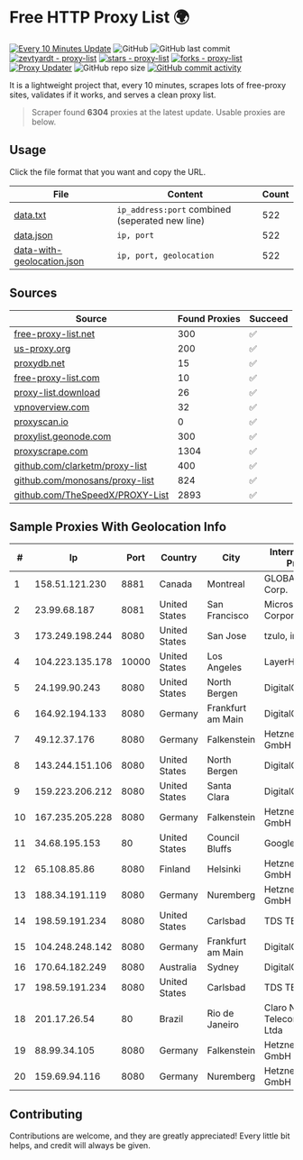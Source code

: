 
# Free HTTP Proxy List 🌍

[![Every 10 Minutes Update](https://github.com/mertguvencli/http-proxy-list/actions/workflows/main.yml/badge.svg?branch=main)](https://github.com/mertguvencli/http-proxy-list/actions/workflows/main.yml)
![GitHub](https://img.shields.io/github/license/mertguvencli/http-proxy-list)
![GitHub last commit](https://img.shields.io/github/last-commit/mertguvencli/http-proxy-list)
[![zevtyardt - proxy-list](https://img.shields.io/static/v1?label=zevtyardt&message=proxy-list&color=blue&logo=github)](https://github.com/zevtyardt/proxy-list "Go to GitHub repo")
[![stars - proxy-list](https://img.shields.io/github/stars/zevtyardt/proxy-list?style=social)](https://github.com/zevtyardt/proxy-list)
[![forks - proxy-list](https://img.shields.io/github/forks/zevtyardt/proxy-list?style=social)](https://github.com/zevtyardt/proxy-list)
[![Proxy Updater](https://github.com/zevtyardt/proxy-list/workflows/Proxy%20Updater/badge.svg)](https://github.com/zevtyardt/proxy-list/actions?query=workflow:"Proxy+Updater")
![GitHub repo size](https://img.shields.io/github/repo-size/zevtyardt/proxy-list)
[![GitHub commit activity](https://img.shields.io/github/commit-activity/m/zevtyardt/proxy-list?logo=commits)](https://github.com/zevtyardt/proxy-list/commits/main)

It is a lightweight project that, every 10 minutes, scrapes lots of free-proxy sites, validates if it works, and serves a clean proxy list.

> Scraper found **6304** proxies at the latest update. Usable proxies are below.

## Usage

Click the file format that you want and copy the URL.

|File|Content|Count|
|----|-------|-----|
|[data.txt](https://raw.githubusercontent.com/mertguvencli/http-proxy-list/main/proxy-list/data.txt)|`ip_address:port` combined (seperated new line)|522|
|[data.json](https://raw.githubusercontent.com/mertguvencli/http-proxy-list/main/proxy-list/data.json)|`ip, port`|522|
|[data-with-geolocation.json](https://raw.githubusercontent.com/mertguvencli/http-proxy-list/main/proxy-list/data-with-geolocation.json)|`ip, port, geolocation`|522|

## Sources

|Source|Found Proxies|Succeed|
|------|-------------|-------|
|[free-proxy-list.net](https://free-proxy-list.net)|300|✅|
|[us-proxy.org](https://www.us-proxy.org)|200|✅|
|[proxydb.net](http://proxydb.net)|15|✅|
|[free-proxy-list.com](https://free-proxy-list.com/?page=&port=&type%5B%5D=http&type%5B%5D=https&up_time=0&search=Search)|10|✅|
|[proxy-list.download](https://www.proxy-list.download/HTTP)|26|✅|
|[vpnoverview.com](https://vpnoverview.com/privacy/anonymous-browsing/free-proxy-servers)|32|✅|
|[proxyscan.io](https://www.proxyscan.io)|0|✅|
|[proxylist.geonode.com](https://proxylist.geonode.com/api/proxy-list?limit=300&page=1&sort_by=lastChecked&sort_type=desc&protocols=http,https)|300|✅|
|[proxyscrape.com](https://api.proxyscrape.com/v2/?request=displayproxies&protocol=http&timeout=10000&country=all&ssl=all&anonymity=all)|1304|✅|
|[github.com/clarketm/proxy-list](https://raw.githubusercontent.com/clarketm/proxy-list/master/proxy-list-raw.txt)|400|✅|
|[github.com/monosans/proxy-list](https://raw.githubusercontent.com/monosans/proxy-list/main/proxies/http.txt)|824|✅|
|[github.com/TheSpeedX/PROXY-List](https://raw.githubusercontent.com/TheSpeedX/PROXY-List/master/http.txt)|2893|✅|


## Sample Proxies With Geolocation Info

|#|Ip|Port|Country|City|Internet Service Provider|
|-|--|----|-------|----|-------------------------|
|1|158.51.121.230|8881|Canada|Montreal|GLOBALTELEHOST Corp.|
|2|23.99.68.187|8081|United States|San Francisco|Microsoft Corporation|
|3|173.249.198.244|8080|United States|San Jose|tzulo, inc.|
|4|104.223.135.178|10000|United States|Los Angeles|LayerHost|
|5|24.199.90.243|8080|United States|North Bergen|DigitalOcean, LLC|
|6|164.92.194.133|8080|Germany|Frankfurt am Main|DigitalOcean, LLC|
|7|49.12.37.176|8080|Germany|Falkenstein|Hetzner Online GmbH|
|8|143.244.151.106|8080|United States|North Bergen|DigitalOcean, LLC|
|9|159.223.206.212|8080|United States|Santa Clara|DigitalOcean, LLC|
|10|167.235.205.228|8080|Germany|Falkenstein|Hetzner Online GmbH|
|11|34.68.195.153|80|United States|Council Bluffs|Google LLC|
|12|65.108.85.86|8080|Finland|Helsinki|Hetzner Online GmbH|
|13|188.34.191.119|8080|Germany|Nuremberg|Hetzner Online GmbH|
|14|198.59.191.234|8080|United States|Carlsbad|TDS TELECOM|
|15|104.248.248.142|8080|Germany|Frankfurt am Main|DigitalOcean, LLC|
|16|170.64.182.249|8080|Australia|Sydney|DigitalOcean, LLC|
|17|198.59.191.234|8080|United States|Carlsbad|TDS TELECOM|
|18|201.17.26.54|80|Brazil|Rio de Janeiro|Claro NXT Telecomunicacoes Ltda|
|19|88.99.34.105|8080|Germany|Falkenstein|Hetzner Online GmbH|
|20|159.69.94.116|8080|Germany|Nuremberg|Hetzner Online GmbH|



## Contributing

Contributions are welcome, and they are greatly appreciated! Every
little bit helps, and credit will always be given.

